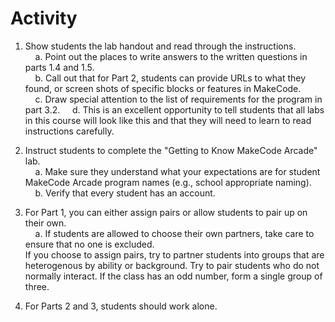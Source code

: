 # Activity
1. Show students the lab handout and read through the instructions.\
&nbsp;&nbsp;&nbsp;&nbsp;a. Point out the places to write answers to the written questions in parts 1.4 and 1.5.\
&nbsp;&nbsp;&nbsp;&nbsp;b. Call out that for Part 2, students can provide URLs to what they found, or screen shots of specific blocks or features in MakeCode.\
&nbsp;&nbsp;&nbsp;&nbsp;c. Draw special attention to the list of requirements for the program in part 3.2.
&nbsp;&nbsp;&nbsp;&nbsp;d. This is an excellent opportunity to tell students that all labs in this course will look like this and that they will need to learn to read instructions carefully.
2. Instruct students to complete the "Getting to Know MakeCode Arcade" lab.\
&nbsp;&nbsp;&nbsp;&nbsp;a. Make sure they understand what your expectations are for student MakeCode Arcade program names (e.g., school appropriate naming).\
&nbsp;&nbsp;&nbsp;&nbsp;b. Verify that every student has an account.
3. For Part 1, you can either assign pairs or allow students to pair up on their own.\
&nbsp;&nbsp;&nbsp;&nbsp;a. If students are allowed to choose their own partners, take care to ensure that no one is excluded.\
If you choose to assign pairs, try to partner students into groups that are heterogenous by ability or background. Try to pair students who do not normally interact. If the class has an odd number, form a single group of three.

4. For Parts 2 and 3, students should work alone.


